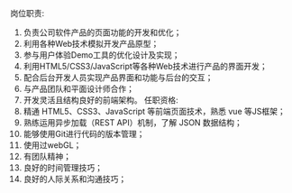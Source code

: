 岗位职责:
1. 负责公司软件产品的页面功能的开发和优化；
2. 利用各种Web技术模拟开发产品原型；
3. 参与用户体验Demo工具的优化设计及实现；
4. 利用HTML5/CSS3/JavaScript等各种Web技术进行产品的界面开发；
5. 配合后台开发人员实现产品界面和功能与后台的交互；
6. 与产品团队和平面设计师合作；
7. 开发灵活且结构良好的前端架构。
任职资格:
1. 精通 HTML5、CSS3、JavaScript 等前端页面技术，熟悉 vue 等JS框架；
2. 熟练运用异步加载（REST API）机制，了解 JSON 数据结构；
3. 能够使用Git进行代码的版本管理；
4. 使用过webGL；
5. 有团队精神；
6. 良好的时间管理技巧；
7. 良好的人际关系和沟通技巧；
